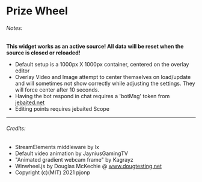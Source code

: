 # Prize Wheel

###### Notes:
**This widget works as an active source! All data will be reset when the source is closed or reloaded!**
- Default setup is a 1000px X 1000px container, centered on the overlay editor
- Overlay Video and Image attempt to center themselves on load/update and will sometimes not show correctly while adjusting the settings. They will force center after 10 seconds.
- Having the bot respond in chat requires a 'botMsg' token from [jebaited.net](https://jebaited.net/)
- Editing points requires jebaited Scope

***

###### Credits:
 - StreamElements middleware by lx
 - Default video animation by JayniusGamingTV
 - "Animated gradient webcam frame" by Kagrayz
 - Winwheel.js by Douglas McKechie @ www.dougtesting.net
 - Copyright (c)(MIT) 2021 pjonp
